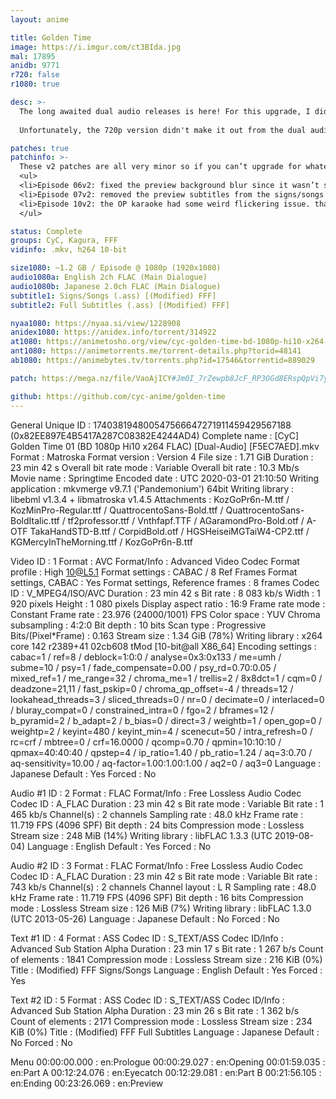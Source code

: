 ```yaml
---
layout: anime

title: Golden Time
image: https://i.imgur.com/ct3BIda.jpg
mal: 17895
anidb: 9771
r720: false
r1080: true

desc: >-
  The long awaited dual audio releases is here! For this upgrade, I did more than just add (and sync) the english audio to my previous subbed release. I went through every episode and made sure all the signs looked as good as they can. There were a few pointless signs as well, which were removed. Not much was done with the subs themselves, but there were a few lines that were too long that I shortened. And of course, I made a signs/songs track. The OP/ED was left untouched as they looked good enough and I don't like messing with kfx. Lastly, I fixed the out of sync issue in episode 10. These changes makes my previous subbed release obsolete, so it will no longer be offered anywhere.<br><br>
  
  Unfortunately, the 720p version didn't make it out from the dual audio grinder alive, so if anyone wants to scale the signs down and release that, feel free. 

patches: true
patchinfo: >-
  These v2 patches are all very minor so if you can’t upgrade for whatever reason it’s not a big deal.
  <ul>
  <li>Episode 06v2: fixed the preview background blur since it wasn’t showing and added missing font A-OTF TakaHandSTD-B.ttf</li>
  <li>Episode 07v2: removed the preview subtitles from the signs/songs track</li>
  <li>Episode 10v2: the OP karaoke had some weird flickering issue. thanks to Wyse for the fix</li>
  </ul>

status: Complete
groups: CyC, Kagura, FFF
vidinfo: .mkv, h264 10-bit

size1080: ~1.2 GB / Episode @ 1080p (1920x1080)
audio1080a: English 2ch FLAC (Main Dialogue)
audio1080b: Japanese 2.0ch FLAC (Main Dialogue)
subtitle1: Signs/Songs (.ass) [(Modified) FFF]
subtitle2: Full Subtitles (.ass) [(Modified) FFF]

nyaa1080: https://nyaa.si/view/1228908
anidex1080: https://anidex.info/torrent/314922
at1080: https://animetosho.org/view/cyc-golden-time-bd-1080p-hi10-x264-flac-dual-audio.d314922
ant1080: https://animetorrents.me/torrent-details.php?torid=48141
ab1080: https://animebytes.tv/torrents.php?id=17546&torrentid=889029

patch: https://mega.nz/file/VaoAjICY#Jm0I_7rZewpb8JcF_RP3OGd8ERspQpVi7ySehH_bwXA

github: https://github.com/cyc-anime/golden-time
---
```

General
Unique ID                                : 174038194800547566647271911459429567188 (0x82EE897E4B5417A287C08382E4244AD4)
Complete name                            : [CyC] Golden Time 01 (BD 1080p Hi10 x264 FLAC) [Dual-Audio] [F5EC7AED].mkv
Format                                   : Matroska
Format version                           : Version 4
File size                                : 1.71 GiB
Duration                                 : 23 min 42 s
Overall bit rate mode                    : Variable
Overall bit rate                         : 10.3 Mb/s
Movie name                               : Springtime
Encoded date                             : UTC 2020-03-01 21:10:50
Writing application                      : mkvmerge v9.7.1 ('Pandemonium') 64bit
Writing library                          : libebml v1.3.4 + libmatroska v1.4.5
Attachments                              : KozGoPr6n-M.ttf / KozMinPro-Regular.ttf / QuattrocentoSans-Bold.ttf / QuattrocentoSans-BoldItalic.ttf / tf2professor.ttf / Vnthfapf.TTF / AGaramondPro-Bold.otf / A-OTF TakaHandSTD-B.ttf / CorpidBold.otf / HGSHeiseiMGTaiW4-CP2.ttf / KGMercyInTheMorning.ttf / KozGoPr6n-B.ttf

Video
ID                                       : 1
Format                                   : AVC
Format/Info                              : Advanced Video Codec
Format profile                           : High 10@L5.1
Format settings                          : CABAC / 8 Ref Frames
Format settings, CABAC                   : Yes
Format settings, Reference frames        : 8 frames
Codec ID                                 : V_MPEG4/ISO/AVC
Duration                                 : 23 min 42 s
Bit rate                                 : 8 083 kb/s
Width                                    : 1 920 pixels
Height                                   : 1 080 pixels
Display aspect ratio                     : 16:9
Frame rate mode                          : Constant
Frame rate                               : 23.976 (24000/1001) FPS
Color space                              : YUV
Chroma subsampling                       : 4:2:0
Bit depth                                : 10 bits
Scan type                                : Progressive
Bits/(Pixel*Frame)                       : 0.163
Stream size                              : 1.34 GiB (78%)
Writing library                          : x264 core 142 r2389+41 02cb608 tMod [10-bit@all X86_64]
Encoding settings                        : cabac=1 / ref=8 / deblock=1:0:0 / analyse=0x3:0x133 / me=umh / subme=10 / psy=1 / fade_compensate=0.00 / psy_rd=0.70:0.05 / mixed_ref=1 / me_range=32 / chroma_me=1 / trellis=2 / 8x8dct=1 / cqm=0 / deadzone=21,11 / fast_pskip=0 / chroma_qp_offset=-4 / threads=12 / lookahead_threads=3 / sliced_threads=0 / nr=0 / decimate=0 / interlaced=0 / bluray_compat=0 / constrained_intra=0 / fgo=2 / bframes=12 / b_pyramid=2 / b_adapt=2 / b_bias=0 / direct=3 / weightb=1 / open_gop=0 / weightp=2 / keyint=480 / keyint_min=4 / scenecut=50 / intra_refresh=0 / rc=crf / mbtree=0 / crf=16.0000 / qcomp=0.70 / qpmin=10:10:10 / qpmax=40:40:40 / qpstep=4 / ip_ratio=1.40 / pb_ratio=1.24 / aq=3:0.70 / aq-sensitivity=10.00 / aq-factor=1.00:1.00:1.00 / aq2=0 / aq3=0
Language                                 : Japanese
Default                                  : Yes
Forced                                   : No

Audio #1
ID                                       : 2
Format                                   : FLAC
Format/Info                              : Free Lossless Audio Codec
Codec ID                                 : A_FLAC
Duration                                 : 23 min 42 s
Bit rate mode                            : Variable
Bit rate                                 : 1 465 kb/s
Channel(s)                               : 2 channels
Sampling rate                            : 48.0 kHz
Frame rate                               : 11.719 FPS (4096 SPF)
Bit depth                                : 24 bits
Compression mode                         : Lossless
Stream size                              : 248 MiB (14%)
Writing library                          : libFLAC 1.3.3 (UTC 2019-08-04)
Language                                 : English
Default                                  : Yes
Forced                                   : No

Audio #2
ID                                       : 3
Format                                   : FLAC
Format/Info                              : Free Lossless Audio Codec
Codec ID                                 : A_FLAC
Duration                                 : 23 min 42 s
Bit rate mode                            : Variable
Bit rate                                 : 743 kb/s
Channel(s)                               : 2 channels
Channel layout                           : L R
Sampling rate                            : 48.0 kHz
Frame rate                               : 11.719 FPS (4096 SPF)
Bit depth                                : 16 bits
Compression mode                         : Lossless
Stream size                              : 126 MiB (7%)
Writing library                          : libFLAC 1.3.0 (UTC 2013-05-26)
Language                                 : Japanese
Default                                  : No
Forced                                   : No

Text #1
ID                                       : 4
Format                                   : ASS
Codec ID                                 : S_TEXT/ASS
Codec ID/Info                            : Advanced Sub Station Alpha
Duration                                 : 23 min 17 s
Bit rate                                 : 1 267 b/s
Count of elements                        : 1841
Compression mode                         : Lossless
Stream size                              : 216 KiB (0%)
Title                                    : (Modified) FFF Signs/Songs
Language                                 : English
Default                                  : Yes
Forced                                   : Yes

Text #2
ID                                       : 5
Format                                   : ASS
Codec ID                                 : S_TEXT/ASS
Codec ID/Info                            : Advanced Sub Station Alpha
Duration                                 : 23 min 26 s
Bit rate                                 : 1 362 b/s
Count of elements                        : 2171
Compression mode                         : Lossless
Stream size                              : 234 KiB (0%)
Title                                    : (Modified) FFF Full Subtitles
Language                                 : Japanese
Default                                  : No
Forced                                   : No

Menu
00:00:00.000                             : en:Prologue
00:00:29.027                             : en:Opening
00:01:59.035                             : en:Part A
00:12:24.076                             : en:Eyecatch
00:12:29.081                             : en:Part B
00:21:56.105                             : en:Ending
00:23:26.069                             : en:Preview